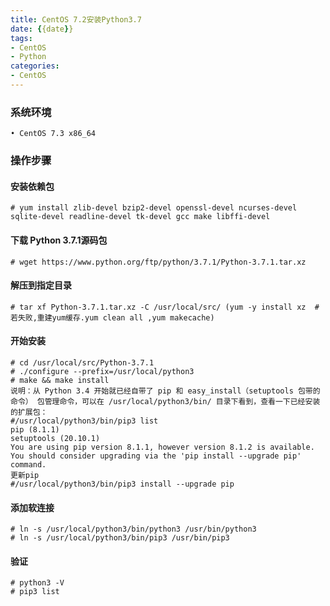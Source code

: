 ```yaml
---
title: CentOS 7.2安装Python3.7
date: {{date}}
tags: 
- CentOS
- Python
categories: 
- CentOS
---
```

### 系统环境
	• CentOS 7.3 x86_64
### 操作步骤
####  安装依赖包
	# yum install zlib-devel bzip2-devel openssl-devel ncurses-devel sqlite-devel readline-devel tk-devel gcc make libffi-devel 
#### 下载 Python 3.7.1源码包
	# wget https://www.python.org/ftp/python/3.7.1/Python-3.7.1.tar.xz
#### 解压到指定目录
	# tar xf Python-3.7.1.tar.xz -C /usr/local/src/ (yum -y install xz  #若失败,重建yum缓存.yum clean all ,yum makecache)

<escape><!-- more --></escape>

#### 开始安装
	# cd /usr/local/src/Python-3.7.1
	# ./configure --prefix=/usr/local/python3
	# make && make install
	说明：从 Python 3.4 开始就已经自带了 pip 和 easy_install（setuptools 包带的命令） 包管理命令，可以在 /usr/local/python3/bin/ 目录下看到，查看一下已经安装的扩展包：
	#/usr/local/python3/bin/pip3 list
	pip (8.1.1)
	setuptools (20.10.1)
	You are using pip version 8.1.1, however version 8.1.2 is available.
	You should consider upgrading via the 'pip install --upgrade pip' command.
	更新pip
	#/usr/local/python3/bin/pip3 install --upgrade pip
#### 添加软连接
	# ln -s /usr/local/python3/bin/python3 /usr/bin/python3
	# ln -s /usr/local/python3/bin/pip3 /usr/bin/pip3
#### 验证
	# python3 -V
	# pip3 list

